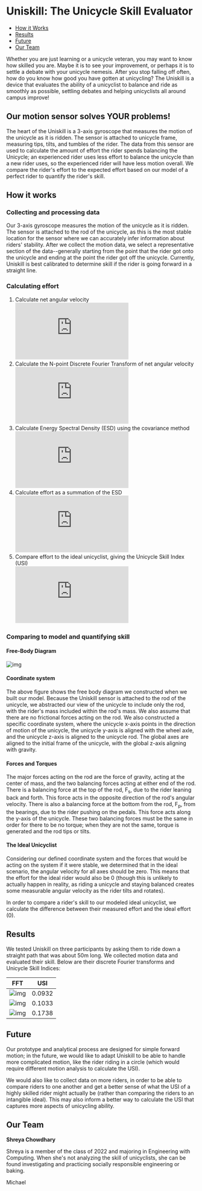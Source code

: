 # Uniskill: The Unicycle Skill Evaluator
<ul>
  <li><a href="#how-it-works">How it Works</a></li>
  <li><a href="#results">Results</a></li>
  <li><a href="#future">Future</a></li>
  <li><a href="#our-team">Our Team</a></li>
</ul>

Whether you are just learning or a unicycle veteran, you may want to know how skilled you are. Maybe it is to see your improvement, or perhaps it is to settle a debate with your unicycle nemesis. After you stop falling off often, how do you know how good you have gotten at unicycling? The Uniskill is a device that evaluates the ability of a unicyclist to balance and ride as smoothly as possible, settling debates and helping unicyclists all around campus improve!
## Our motion sensor solves YOUR problems!
The heart of the Uniskill is a 3-axis gyroscope that measures the motion of the unicycle as it is ridden. The sensor is attached to unicycle frame, measuring tips, tilts, and tumbles of the rider. The data from this sensor are used to calculate the amount of effort the rider spends balancing the Unicycle; an experienced rider uses less effort to balance the unicycle than a new rider uses, so the experienced rider will have less motion overall. We compare the rider's effort to the expected effort based on our model of a perfect rider to quantify the rider's skill.
## How it works
### Collecting and processing data
Our 3-axis gyroscope measures the motion of the unicycle as it is ridden. The sensor is attached to the rod of the unicycle, as this is the most stable location for the sensor where we can accurately infer information about riders' stability. After we collect the motion data, we select a representative section of the data--generally starting from the point that the rider got onto the unicycle and ending at the point the rider got off the unicycle. Currently, Uniskill is best calibrated to determine skill if the rider is going forward in a straight line.
### Calculating effort
1. Calculate net angular velocity<br>
![img](https://latex.codecogs.com/gif.latex?g%5Bt%5D%3D%5Csqrt%20%7Bg_x%5E2%5Bt%5D&plus;g_y%5E2%5Bt%5D&plus;g_z%5E2%5Bt%5D%7D)
1. Calculate the N-point Discrete Fourier Transform of net angular velocity<br>
![img](https://latex.codecogs.com/gif.latex?G%5Bf%5D%3Ddft%5Cleft%20%5C%7B%20g%5Bt%5D%20%5Cright%20%5C%7D)
1. Calculate Energy Spectral Density (ESD) using the covariance method<br>
![img](https://latex.codecogs.com/gif.latex?S_%7Bxx%7D%5Bf%5D%20%3D%20G%5Bf%5DG%5E*%5Bf%5D)
1. Calculate effort as a summation of the ESD<br>
![img](https://latex.codecogs.com/gif.latex?E%3D%5Csum_%7Bf%3D0%7D%5E%7BN-1%7D%20S_%7Bxx%7D%5Bf%5D%5CDelta%20f)
1. Compare effort to the ideal unicyclist, giving the Unicycle Skill Index (USI)<br>
![img](https://latex.codecogs.com/gif.latex?USI%20%3D%20E%20-%20E_%7Bideal%7D)

### Comparing to model and quantifying skill
#### Free-Body Diagram
![img](/assets/img/FBD.png)
#### Coordinate system
The above figure shows the free body diagram we constructed when we built our model. Because the Uniskill sensor is attached to the rod of the unicycle, we abstracted our view of the unicycle to include only the rod, with the rider's mass included within the rod's mass. We also assume that there are no frictional forces acting on the rod. We also constructed a specific coordinate system, where the unicycle x-axis points in the direction of motion of the unicycle, the unicycle y-axis is aligned with the wheel axle, and the unicycle z-axis is aligned to the unicycle rod. The global axes are aligned to the initial frame of the unicycle, with the global z-axis aligning with gravity.
#### Forces and Torques
The major forces acting on the rod are the force of gravity, acting at the center of mass, and the two balancing forces acting at either end of the rod. There is a balancing force at the top of the rod, F<sub>s</sub>, due to the rider leaning back and forth. This force acts in the opposite direction of the rod's angular velocity. There is also a balancing force at the bottom from the rod, F<sub>p</sub>, from the bearings, due to the rider pushing on the pedals. This force acts along the y-axis of the unicycle. These two balancing forces must be the same in order for there to be no torque; when they are not the same, torque is generated and the rod tips or tilts.
#### The Ideal Unicyclist
Considering our defined coordinate system and the forces that would be acting on the system if it were stable, we determined that in the ideal scenario, the angular velocity for all axes should be zero. This means that the effort for the ideal rider would also be 0 (though this is unlikely to actually happen in reality, as riding a unicycle and staying balanced creates some measurable angular velocity as the rider tilts and rotates).

In order to compare a rider's skill to our modeled ideal unicyclist, we calculate the difference between their measured effort and the ideal effort (0).

## Results
We tested Uniskill on three participants by asking them to ride down a straight path that was about 50m long. We collected motion data and evaluated their skill. Below are their discrete Fourier transforms and Unicycle Skill Indices:

FFT | USI
---|---
![img](/assets/img/NS_FFT.png)|0.0932
![img](/assets/img/JR_FFT.png)|0.1033
![img](/assets/img/NF_FFT.png)|0.1738





## Future
Our prototype and analytical process are designed for simple forward motion; in the future, we would like to adapt Uniskill to be able to handle more complicated motion, like the rider riding in a circle (which would require different motion analysis to calculate the USI).

We would also like to collect data on more riders, in order to be able to compare riders to one another and get a better sense of what the USI of a highly skilled rider might actually be (rather than comparing the riders to an intangible ideal). This may also inform a better way to calculate the USI that captures more aspects of unicycling ability.

## Our Team
**Shreya Chowdhary**

Shreya is a member of the class of 2022 and majoring in Engineering with Computing. When she's not analyzing the skill of unicyclists, she can be found investigating and practicing socially responsible engineering or baking.

Michael
